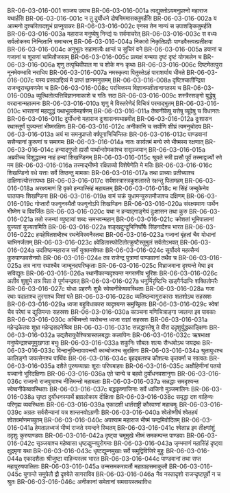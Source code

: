 BR-06-03-016-001	सञ्जय उवाच
BR-06-03-016-001a	त्वद्युक्तोऽयमनुप्रश्नो महाराज यथार्हसि
BR-06-03-016-001c	न तु दुर्योधने दोषमिममासक्तुमर्हसि
BR-06-03-016-002a	य आत्मनो दुश्चरितादशुभं प्राप्नुयान्नरः
BR-06-03-016-002c	एनसा तेन नान्यं स उपाशङ्कितुमर्हति
BR-06-03-016-003a	महाराज मनुष्येषु निन्द्यं यः सर्वमाचरेत्
BR-06-03-016-003c	स वध्यः सर्वलोकस्य निन्दितानि समाचरन्
BR-06-03-016-004a	निकारो निकृतिप्रज्ञैः पाण्डवैस्त्वत्प्रतीक्षया
BR-06-03-016-004c	अनुभूतः सहामात्यैः क्षान्तं च सुचिरं वने
BR-06-03-016-005a	हयानां च गजानां च शूराणां चामितौजसाम्
BR-06-03-016-005c	प्रत्यक्षं यन्मया दृष्टं दृष्टं योगबलेन च
BR-06-03-016-006a	शृणु तत्पृथिवीपाल मा च शोके मनः कृथाः
BR-06-03-016-006c	दिष्टमेतत्पुरा नूनमेवम्भावि नराधिप
BR-06-03-016-007a	नमस्कृत्वा पितुस्तेऽहं पाराशर्याय धीमते
BR-06-03-016-007c	यस्य प्रसादाद्दिव्यं मे प्राप्तं ज्ञानमनुत्तमम्
BR-06-03-016-008a	दृष्टिश्चातीन्द्रिया राजन्दूराच्छ्रवणमेव च
BR-06-03-016-008c	परचित्तस्य विज्ञानमतीतानागतस्य च
BR-06-03-016-009a	व्युत्थितोत्पत्तिविज्ञानमाकाशे च गतिः सदा
BR-06-03-016-009c	शस्त्रैरसङ्गो युद्धेषु वरदानान्महात्मनः
BR-06-03-016-010a	शृणु मे विस्तरेणेदं विचित्रं परमाद्भुतम्
BR-06-03-016-010c	भारतानां महद्युद्धं यथाभूल्लोमहर्षणम्
BR-06-03-016-011a	तेष्वनीकेषु यत्तेषु व्यूढेषु च विधानतः
BR-06-03-016-011c	दुर्योधनो महाराज दुःशासनमथाब्रवीत्
BR-06-03-016-012a	दुःशासन रथास्तूर्णं युज्यन्तां भीष्मरक्षिणः
BR-06-03-016-012c	अनीकानि च सर्वाणि शीघ्रं त्वमनुचोदय
BR-06-03-016-013a	अयं मा समनुप्राप्तो वर्षपूगाभिचिन्तितः
BR-06-03-016-013c	पाण्डवानां ससैन्यानां कुरूणां च समागमः
BR-06-03-016-014a	नातः कार्यतमं मन्ये रणे भीष्मस्य रक्षणात्
BR-06-03-016-014c	हन्याद्गुप्तो ह्यसौ पार्थान्सोमकांश्च ससृञ्जयान्
BR-06-03-016-015a	अब्रवीच्च विशुद्धात्मा नाहं हन्यां शिखण्डिनम्
BR-06-03-016-015c	श्रूयते स्त्री ह्यसौ पूर्वं तस्माद्वर्ज्यो रणे मम
BR-06-03-016-016a	तस्माद्भीष्मो रक्षितव्यो विशेषेणेति मे मतिः
BR-06-03-016-016c	शिखण्डिनो वधे यत्ताः सर्वे तिष्ठन्तु मामकाः
BR-06-03-016-017a	तथा प्राच्याः प्रतीच्याश्च दाक्षिणात्योत्तरापथाः
BR-06-03-016-017c	सर्वशस्त्रास्त्रकुशलास्ते रक्षन्तु पितामहम्
BR-06-03-016-018a	अरक्ष्यमाणं हि वृको हन्यात्सिंहं महाबलम्
BR-06-03-016-018c	मा सिंहं जम्बुकेनेव घातयामः शिखण्डिना
BR-06-03-016-019a	वामं चक्रं युधामन्युरुत्तमौजाश्च दक्षिणम्
BR-06-03-016-019c	गोप्तारौ फल्गुनस्यैतौ फल्गुनोऽपि शिखण्डिनः
BR-06-03-016-020a	संरक्ष्यमाणः पार्थेन भीष्मेण च विवर्जितः
BR-06-03-016-020c	यथा न हन्याद्गाङ्गेयं दुःशासन तथा कुरु
BR-06-03-016-021a	ततो रजन्यां व्युष्टायां शब्दः समभवन्महान्
BR-06-03-016-021c	क्रोशतां भूमिपालानां युज्यतां युज्यतामिति
BR-06-03-016-022a	शङ्खदुन्दुभिनिर्घोषैः सिंहनादैश्च भारत
BR-06-03-016-022c	हयहेषितशब्दैश्च रथनेमिस्वनैस्तथा
BR-06-03-016-023a	गजानां बृंहतां चैव योधानां चाभिगर्जताम्
BR-06-03-016-023c	क्ष्वेडितास्फोटितोत्क्रुष्टैस्तुमुलं सर्वतोऽभवत्
BR-06-03-016-024a	उदतिष्ठन्महाराज सर्वं युक्तमशेषतः
BR-06-03-016-024c	सूर्योदये महत्सैन्यं कुरुपाण्डवसेनयोः
BR-06-03-016-024e	तव राजेन्द्र पुत्राणां पाण्डवानां तथैव च
BR-06-03-016-025a	तत्र नागा रथाश्चैव जाम्बूनदपरिष्कृताः
BR-06-03-016-025c	विभ्राजमाना दृश्यन्ते मेघा इव सविद्युतः
BR-06-03-016-026a	रथानीकान्यदृश्यन्त नगराणीव भूरिशः
BR-06-03-016-026c	अतीव शुशुभे तत्र पिता ते पूर्णचन्द्रवत्
BR-06-03-016-027a	धनुर्भिरृष्टिभिः खड्गैर्गदाभिः शक्तितोमरैः
BR-06-03-016-027c	योधाः प्रहरणैः शुभ्रैः स्वेष्वनीकेष्ववस्थिताः
BR-06-03-016-028a	गजा रथाः पदाताश्च तुरगाश्च विशां पते
BR-06-03-016-028c	व्यतिष्ठन्वागुराकाराः शतशोऽथ सहस्रशः
BR-06-03-016-029a	ध्वजा बहुविधाकारा व्यदृश्यन्त समुच्छ्रिताः
BR-06-03-016-029c	स्वेषां चैव परेषां च द्युतिमन्तः सहस्रशः
BR-06-03-016-030a	काञ्चना मणिचित्राङ्गा ज्वलन्त इव पावकाः
BR-06-03-016-030c	अर्चिष्मन्तो व्यरोचन्त ध्वजा राज्ञां सहस्रशः
BR-06-03-016-031a	महेन्द्रकेतवः शुभ्रा महेन्द्रसदनेष्विव
BR-06-03-016-031c	सन्नद्धास्तेषु ते वीरा ददृशुर्युद्धकाङ्क्षिणः
BR-06-03-016-032a	उद्यतैरायुधैश्चित्रास्तलबद्धाः कलापिनः
BR-06-03-016-032c	ऋषभाक्षा मनुष्येन्द्राश्चमूमुखगता बभुः
BR-06-03-016-033a	शकुनिः सौबलः शल्यः सैन्धवोऽथ जयद्रथः
BR-06-03-016-033c	विन्दानुविन्दावावन्त्यौ काम्बोजश्च सुदक्षिणः
BR-06-03-016-034a	श्रुतायुधश्च कालिङ्गो जयत्सेनश्च पार्थिवः
BR-06-03-016-034c	बृहद्बलश्च कौशल्यः कृतवर्मा च सात्वतः
BR-06-03-016-035a	दशैते पुरुषव्याघ्राः शूराः परिघबाहवः
BR-06-03-016-035c	अक्षौहिणीनां पतयो यज्वानो भूरिदक्षिणाः
BR-06-03-016-036a	एते चान्ये च बहवो दुर्योधनवशानुगाः
BR-06-03-016-036c	राजानो राजपुत्राश्च नीतिमन्तो महाबलाः
BR-06-03-016-037a	सन्नद्धाः समदृश्यन्त स्वेष्वनीकेष्ववस्थिताः
BR-06-03-016-037c	बद्धकृष्णाजिनाः सर्वे ध्वजिनो मुञ्जमालिनः
BR-06-03-016-038a	सृष्टा दुर्योधनस्यार्थे ब्रह्मलोकाय दीक्षिताः
BR-06-03-016-038c	समृद्धा दश वाहिन्यः परिगृह्य व्यवस्थिताः
BR-06-03-016-039a	एकादशी धार्तराष्ट्री कौरवाणां महाचमूः
BR-06-03-016-039c	अग्रतः सर्वसैन्यानां यत्र शान्तनवोऽग्रणीः
BR-06-03-016-040a	श्वेतोष्णीषं श्वेतहयं श्वेतवर्माणमच्युतम्
BR-06-03-016-040c	अपश्याम महाराज भीष्मं चन्द्रमिवोदितम्
BR-06-03-016-041a	हेमतालध्वजं भीष्मं राजते स्यन्दने स्थितम्
BR-06-03-016-041c	श्वेताभ्र इव तीक्ष्णांशुं ददृशुः कुरुपाण्डवाः
BR-06-03-016-042a	दृष्ट्वा चमूमुखे भीष्मं समकम्पन्त पाण्डवाः
BR-06-03-016-042c	सृञ्जयाश्च महेष्वासा धृष्टद्युम्नपुरोगमाः
BR-06-03-016-043a	जृम्भमाणं महासिंहं दृष्ट्वा क्षुद्रमृगा यथा
BR-06-03-016-043c	धृष्टद्युम्नमुखाः सर्वे समुद्विविजिरे मुहुः
BR-06-03-016-044a	एकादशैताः श्रीजुष्टा वाहिन्यस्तव भारत
BR-06-03-016-044c	पाण्डवानां तथा सप्त महापुरुषपालिताः
BR-06-03-016-045a	उन्मत्तमकरावर्तौ महाग्राहसमाकुलौ
BR-06-03-016-045c	युगान्ते समुपेतौ द्वौ दृश्येते सागराविव
BR-06-03-016-046a	नैव नस्तादृशो राजन्दृष्टपूर्वो न च श्रुतः
BR-06-03-016-046c	अनीकानां समेतानां समवायस्तथाविधः
